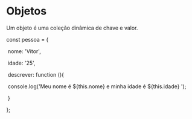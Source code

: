 # Objetos

Um objeto é uma coleção dinâmica de chave e valor.

const pessoa = {

​	nome: 'Vitor',

​	idade: '25',

​	descrever: function (){

​		console.log('Meu nome é ${this.nome} e minha idade é ${this.idade} ');

​		}

};